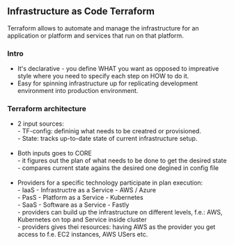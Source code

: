 <h2>Infrastructure as Code Terraform</h2>
<p>Terraform allows to automate and manage the infrastructure for an application or platform and services that run on that platform.</p>
<h3>Intro</h3>
<ul>
  <li>It's declarative - you define WHAT you want as opposed to impreative style where you need to specify each step on HOW to do it.</li>
  <li>Easy for spinning infrastructure up for replicating development environment into production environment.</li>
</ul>

<h3>Terraform architecture</h3>
<ul>
  <li>2 input sources:
    <br>
    - TF-config: defininig what needs to be creatred or provisioned. <br>
    - State: tracks up-to-date state of current infrastructure setup.
  </li>
  <br>
  <li>Both inputs goes to CORE
    <br>
    - it figures out the plan of what needs to be done to get the desired state
    - compares current state agains the desired one degined in config file
  </li>
  <br>
  <li>Providers for a specific technology participate in plan execution:
    <br>
    - IaaS  - Infrastructre as a Service   - AWS / Azure <br>
    - PasS  - Platform as a Service        - Kubernetes <br>
    - SaaS  - Software as a Service        - Fastly <br>
    - providers can build up the infrastructure on different levels, f.e.: AWS, Kubernetes on top and Service inside cluster <br>
    - providers gives thei resources: having AWS as the provider you get access to f.e. EC2 instances, AWS USers etc.
  </li>
</ul>

